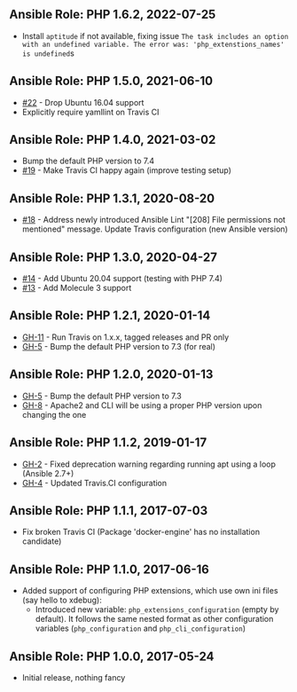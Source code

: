 ## Ansible Role: PHP 1.6.2, 2022-07-25

- Install `aptitude` if not available, fixing issue `The task includes an option with an undefined variable. The error was: 'php_extenstions_names' is undefined`s

## Ansible Role: PHP 1.5.0, 2021-06-10

- [#22](https://github.com/T2L/ansible-role-php/issues/22) - Drop Ubuntu 16.04 support
- Explicitly require yamllint on Travis CI

## Ansible Role: PHP 1.4.0, 2021-03-02

- Bump the default PHP version to 7.4
- [#19](https://github.com/T2L/ansible-role-php/issues/19) - Make Travis CI happy again (improve testing setup)

## Ansible Role: PHP 1.3.1, 2020-08-20

- [#18](https://github.com/T2L/ansible-role-php/issues/18) - Address newly introduced Ansible Lint "[208] File permissions not mentioned" message. Update Travis configuration (new Ansible version)

## Ansible Role: PHP 1.3.0, 2020-04-27

- [#14](https://github.com/T2L/ansible-role-php/issues/14) - Add Ubuntu 20.04 support (testing with PHP 7.4)
- [#13](https://github.com/T2L/ansible-role-php/issues/13) - Add Molecule 3 support

## Ansible Role: PHP 1.2.1, 2020-01-14

- [GH-11](https://github.com/T2L/ansible-role-php/issues/11) - Run Travis on 1.x.x, tagged releases and PR only
- [GH-5](https://github.com/T2L/ansible-role-php/issues/5) - Bump the default PHP version to 7.3 (for real)

## Ansible Role: PHP 1.2.0, 2020-01-13

- [GH-5](https://github.com/T2L/ansible-role-php/issues/5) - Bump the default PHP version to 7.3
- [GH-8](https://github.com/T2L/ansible-role-php/issues/8) - Apache2 and CLI will be using a proper PHP version upon changing the one

## Ansible Role: PHP 1.1.2, 2019-01-17

- [GH-2](https://github.com/T2L/ansible-role-php/issues/2) - Fixed deprecation warning regarding running apt using a loop (Ansible 2.7+)
- [GH-4](https://github.com/T2L/ansible-role-php/issues/4) - Updated Travis.CI configuration

## Ansible Role: PHP 1.1.1, 2017-07-03

- Fix broken Travis CI (Package 'docker-engine' has no installation candidate)

## Ansible Role: PHP 1.1.0, 2017-06-16

- Added support of configuring PHP extensions, which use own ini files (say hello to xdebug):
    * Introduced new variable: `php_extensions_configuration` (empty by default). It follows the same nested format as other configuration variables (`php_configuration` and `php_cli_configuration`)

## Ansible Role: PHP 1.0.0, 2017-05-24

- Initial release, nothing fancy
